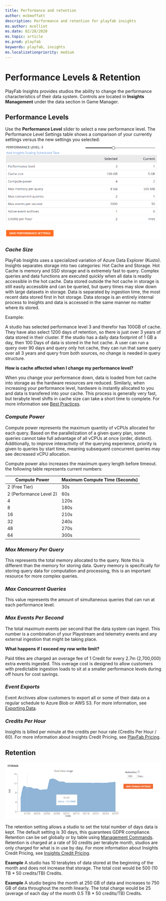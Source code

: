 ```yaml
---
title: Performance and retention
author: mckmoffatt
description: Performance and retention for playfab insights
ms.author: mcelliot
ms.date: 02/28/2020
ms.topic: article
ms.prod: playfab
keywords: playfab, insights
ms.localizationpriority: medium
---
```

# Performance Levels & Retention
PlayFab Insights provides studios the ability to change the performance characteristics of their data system. Controls are located in **Insights Management** under the data section in Game Manager. 

## Performance Levels
Use the **Performance Level** slider to select a new performance level. The Performance Level Settings table shows a comparison of your currently settings versus the new settings you selected:
![Insights Slider](data-explorer/media/performance-level2.png)

### *Cache Size*
PlayFab Insights uses a specialized variation of Azure Data Explorer (Kusto). Insights separates storage into two categories: Hot Cache and Storage. Hot Cache is memory and SSD storage and is extremely fast to query. Complex queries and data functions are executed quickly when all data is readily accessible in the hot cache. Data stored outside the hot cache in storage is still easily accessible and can be queried, but query times may slow down with large datasets in storage. Data is separated by ingestion time, the most recent data stored first in hot storage. Data storage is an entirely internal process to Insights and data is accessed in the same manner no matter where its stored. 

Example:

A studio has selected performance level 3 and therefor has 100GB of cache. They have also select 1200 days of retention, so there is just over 3 years of data stored in their cluster. If the studio has a daily data footprint of 1 GB a day, then 100 Days of data is stored in the hot cache. A user can run a query over 90 days and query only hot cache, they can run that same query over all 3 years and query from both sources, no change is needed in query structure. 

**How is cache affected when I change my performance level?**

When you change your performance down, data is loaded from hot cache into storage as the hardware resources are reduced. Similarly, when increasing your performance level, hardware is instantly allocated to you and data is transfered into your cache. This process is generally very fast, but terabyte level shifts in cache size can take a short time to complete. For more information see [Best Practices](https://docs.microsoft.com/gaming/playfab/features/insights/insights/best-practices). 

### *Compute Power*
Compute power represents the maximum quantity of vCPUs allocated for each query. Based on the parallelization of a given query plan, some queries cannot take full advantage of all vCPUs at once (order, distinct). Additionally, to improve interactivity of the querying experience, priority is given to queries by start time, meaning subsequent concurrent queries may see decreased vCPU allocation.

Compute power also increases the maximum query length before timeout. the following table represents current numbers:

| Compute Power           | Maximum Compute Time (Seconds) |
|-------------------------|--------------------------------|
| 2 (Free Tier)           | 30s                            |
| 2 (Performance Level 2) | 60s                            |
| 4                       | 120s                           |
| 8                       | 180s                           |
| 16                      | 210s                           |
| 32                      | 240s                           |
| 48                      | 270s                           |
| 64                      | 300s                           |

### *Max Memory Per Query*
This represents the total memory allocated to the query. Note this is different than the memory for storing data. Query memory is specifically for storing query data for computation and processing, this is an important resource for more complex queries. 

### *Max Concurrent Queries*
This value represents the amount of simultaneous queries that can run at each performance level.

### *Max Events Per Second*
The total maximum events per second that the data system can ingest. This number is a combination of your Playstream and telemetry events and any external ingestion that might be taking place.

**What happens if I exceed my row write limit?**

Paid titles are charged an overage fee of 1 Credit for every 2.7m (2,700,000) extra events ingested. This overage cost is designed to allow customers with predictable ingestion loads to sit at a smaller performance levels during off hours for cost savings.

### *Event Exports*
Event Archives allow customers to export all or some of their data on a regular schedule to Azure Blob or AWS S3. For more information, see [Exporting Data](https://docs.microsoft.com/gaming/playfab/features/insights/insights/export).

### *Credits Per Hour*
Insights is billed per minute at the credits per hour rate (Credits Per Hour / 60). For more information about Insights Credit Pricing, see [PlayFab Pricing](https://playfab.com/pricing/).

## Retention
![Insights Retention](data-explorer/media/insights-retention.png)


The retention setting allows a studio to set the total number of days data is kept. The default setting is 30 days, this guarantees GDPR compliance. Retention can be set globally or by table using [Management Commands](https://review.docs.microsoft.com/gaming/playfab/features/insights/data-explorer/management-commands?branch=managementcommands). Retention is charged at a rate of 50 credits per terabyte month, studios are only charged for what is in use by day. For more information about Insights Credit Pricing, see [Insights Credit Pricing](https://playfab.com/pricing/).

**Example**
A studio has 10 terabytes of data stored at the beginning of the month and does not increase that storage. The total cost would be 500 (10 TB * 50 credits/TB) Credits. 

**Example**
A studio begins the month at 250 GB of data and increases to 750 GB of data throughout the month linearly. The total charge would be 25 (average of each day of the month 0.5 TB * 50 credits/TB) Credits.

